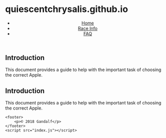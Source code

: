 # quiescentchrysalis.github.io
<!DOCTYPE html>
<html lang="en">
  <head>
    <meta charset="UTF-8">
	<meta name="keywords" content=" breast cancer, run, race,charity">
    <title>Diane's Run</title>
    <link rel="stylesheet1" href=" dr_base.css">
	<link rel="stylesheet2" href=" dr_layout.css">
  </head>
  <body>
  <header>
  <nav class="crumbs">
    <ul >
  <li><a href="dr_index.html">Home</a></li>
  <li><a href="dr_info.html">Race Info</a> </li>
  <li><a href="dr_faq.html">FAQ</a> </li>
</ul>
</nav>
  </header>
  
  <section>
    <h2>Introduction</h2>
    <p>This document provides a guide to help with the important task of choosing the correct Apple.</p>
</section>

 <section>
    <h2>Introduction</h2>
    <p>This document provides a guide to help with the important task of choosing the correct Apple.</p>
 </section>
 
    <footer>
        <p>© 2018 Gandalf</p>
    </footer>
	<script src="index.js"></script>
  </body>
</html>
